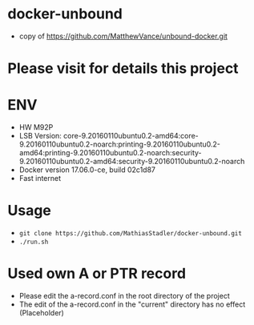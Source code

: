# docker-unbound
- copy of https://github.com/MatthewVance/unbound-docker.git 

# Please visit for details  this project

# ENV
- HW M92P
- LSB Version: core-9.20160110ubuntu0.2-amd64:core-9.20160110ubuntu0.2-noarch:printing-9.20160110ubuntu0.2-amd64:printing-9.20160110ubuntu0.2-noarch:security-9.20160110ubuntu0.2-amd64:security-9.20160110ubuntu0.2-noarch
- Docker version 17.06.0-ce, build 02c1d87
- Fast internet

# Usage 
- ```git clone https://github.com/MathiasStadler/docker-unbound.git```
- ```./run.sh```

# Used own A or PTR record 
- Please edit the a-record.conf in the root directory of the project
- The edit of the a-record.conf in the "current" directory  has no effect (Placeholder) 


